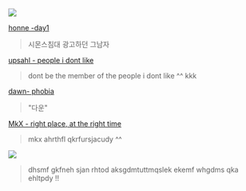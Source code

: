 #  

![](https://image.shutterstock.com/image-vector/welcome-poster-spectrum-brush-strokes-260nw-1146069941.jpg)    



[honne -day1](https://youtu.be/hWOB5QYcmh0)   
> 시몬스침대 광고하던 그남자  

[upsahl - people i dont like](https://youtu.be/GYLcu5tFjUU)  
> dont be the member of the people i dont like ^^  kkk

[dawn- phobia](https://youtu.be/fPeuUFrSc0k)  
> "다운"   

[MkX - right place, at the right time](https://youtu.be/UNvaQxe8MGw)
> mkx ahrthfl qkrfursjacudy ^^
   

![](https://scienceoflove.co.kr/wp-content/uploads/2016/01/sol015_illu_03.png)  
> dhsmf gkfneh sjan rhtod aksgdmtuttmqslek ekemf whgdms qka ehltpdy !!  

